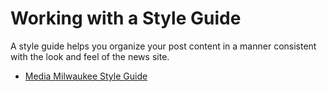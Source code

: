 # Working with a Style Guide

A style guide helps you organize your post content in a manner consistent with the look and feel of the news site.

* [Media Milwaukee Style Guide](http://mediamilwaukee.com/style-guide)
